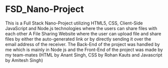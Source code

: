 # FSD_Nano-Project
This is a Full Stack Nano-Project utilizing HTML5, CSS, Client-Side JavaScript and Node.js technologies where the users can share files with each other
A File Sharing Website where the user can upload file and share files by either the auto-generated link or by directly sending it over the email address of the receiver.
The Back-End of the project was handled by me which is mainly in Node js and the Front-End of the project was made by my team-mates (HTML by Anant Singh, CSS by Rohan Kauts and Javascript by Amitesh Singh)
